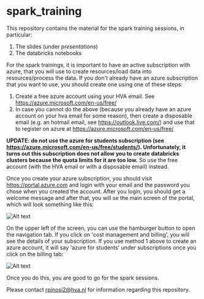 # spark_training

This repository contains the material for the spark training sessions, in particular:

1. The slides (under *presentations*)
2. The databricks notebooks

For the spark trainings, it is important to have an active subscription with azure, that you will use to create resources/load data into resources/process the data. If you don't already have an azure subscription that you want to use, you should create one using one of these steps:

1. Create a free azure account using your HVA email. See https://azure.microsoft.com/en-us/free/
2. In case you cannot do the above (because you already have an azure account on your hva email for some reason), then create a disposable email (e.g. an hotmail email, see https://outlook.live.com/) and use that to register on azure at https://azure.microsoft.com/en-us/free/

**UPDATE: do not use the azure for students subscription (see https://azure.microsoft.com/en-us/free/students/). Unfortunately, it turns out this subscription does not allow you to create databricks clusters because the quota limits for it are too low.** So use the free account (with the HVA email or with a disposable email) instead.

Once you create your azure subscription, you should visit https://portal.azure.com and login with your email and the password you chose when you created the account. After you login, you should get a welcome message and after that, you will se the main screen of the portal, which will look something like this:


![Alt text](https://github.com/riccardopinosio/spark_training/blob/master/assets/Screenshot%202020-10-23%20125638.png?sanitize=true)

On the upper left of the screen, you can use the hamburger button to open the navigation tab. If you click on 'cost management and billing', you will see the details of your subscription. If you use method 1 above to create an azure account, it will say 'azure for students' under subscriptions once you click on the billing tab:

![Alt text](https://github.com/riccardopinosio/spark_training/blob/master/assets/Screenshot%202020-10-23%20130149.png?sanitize=true)

Once you do this, you are good to go for the spark sessions.


Please contact rpinosi2@hva.nl for information regarding this repository.
